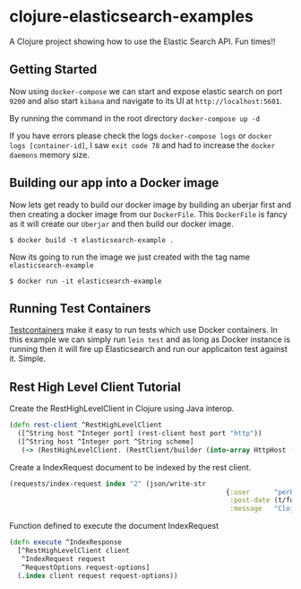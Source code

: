 # clojure-elasticsearch-examples

A Clojure project showing how to use the Elastic Search API. 
Fun times!!

## Getting Started
Now using `docker-compose` we can start and expose elastic search on port `9200` and also start `kibana` and navigate to 
its UI at `http://localhost:5601`.

By running the command in the root directory `docker-compose up -d`

If you have errors please check the logs `docker-compose logs` or `docker logs [container-id]`, I saw `exit code 78` and 
had to increase the `docker daemons` memory size. 

## Building our app into a Docker image

Now lets get ready to build our docker image by building an uberjar first and then creating a docker image from our 
`DockerFile`. This `DockerFile` is fancy as it will create our `Uberjar` and then build our docker image. 

    $ docker build -t elasticsearch-example .

Now its going to run the image we just created with the tag name `elasticsearch-example`

    $ docker run -it elasticsearch-example 
    
## Running Test Containers

[Testcontainers](https://www.testcontainers.org/) make it easy to run tests which use Docker containers. In this example we can 
simply run `lein test` and as long as Docker instance is running then it will fire up Elasticsearch and run our applicaiton test 
against it. Simple.

## Rest High Level Client Tutorial

Create the RestHighLevelClient in Clojure using Java interop.
```clojure
(defn rest-client ^RestHighLevelClient
  ([^String host ^Integer port] (rest-client host port "http"))
  ([^String host ^Integer port ^String scheme]
   (-> (RestHighLevelClient. (RestClient/builder (into-array HttpHost [(HttpHost. host port scheme)]))))))
```

Create a IndexRequest document to be indexed by the rest client.
```clojure
(requests/index-request index "2" (json/write-str
                                                      {:user      "perkss"
                                                       :post-date (t/format (tick/now))
                                                       :message   "Clojure and Elasticsearch"}))
```

Function defined to execute the document IndexRequest
```clojure
(defn execute ^IndexResponse
  [^RestHighLevelClient client
   ^IndexRequest request
   ^RequestOptions request-options]
  (.index client request request-options))
```